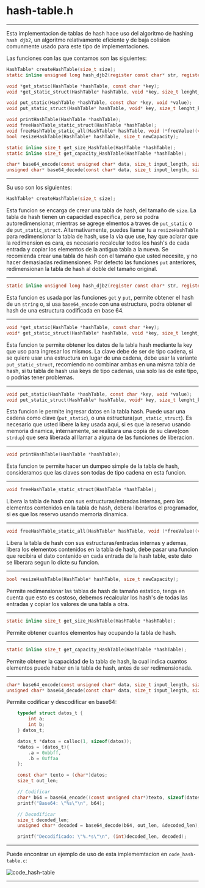 # hash-table.h

----

Esta implementacion de tablas de hash hace uso del algoritmo de hashing `hash djb2`, un algoritmo relativamente eficiente y de baja colision comunmente usado para este tipo de implementaciones.

Las funciones con las que contamos son las siguientes:
```C
HashTable* createHashTable(size_t size);
static inline unsigned long hash_djb2(register const char* str, register size_t size);

void *get_static(HashTable *hashTable, const char *key);
void *get_static_struct(HashTable* hashTable, void *key, size_t lenght_key);

void put_static(HashTable *hashTable, const char *key, void *value);
void put_static_struct(HashTable* hashTable, void* key, size_t lenght_key, void* value);

void printHashTable(HashTable *hashTable);
void freeHashTable_static_struct(HashTable *hashTable);
void freeHashTable_static_all(HashTable* hashTable, void (*freeValue)(void*));
bool resizeHashTable(HashTable* hashTable, size_t newCapacity);

static inline size_t get_size_HashTable(HashTable *hashTable);
static inline size_t get_capacity_HashTable(HashTable *hashTable);

char* base64_encode(const unsigned char* data, size_t input_length, size_t* output_length);
unsigned char* base64_decode(const char* data, size_t input_length, size_t* output_length);
```

----

Su uso son los siguientes:

```C
HashTable* createHashTable(size_t size);
``` 
Esta funcion se encarga de crear una tabla de hash, del tamaño de `size`.
La tabla de hash tienen un capacidad especifica, pero se podra autoredimensionar,
mientras se agrege elmentos a traves de `put_static` o de `put_static_struct`.
Alternativamente, puedes llamar tu a `resizeHashTable` para redimensionar la tabla de hash, use la via que use, hay que aclarar que la redimension es cara, es necesario recalcular todos los hash's de cada entrada y copiar los elementos de la antigua tabla a la nueva. Se recomienda crear una tabla de hash con el tamaño que usted necesite, y no hacer demasiadas redimensiones. Por defecto las funciones `put` anteriores, redimensionan la tabla de hash al doble del tamaño original.

----

```C
static inline unsigned long hash_djb2(register const char* str, register size_t size);
``` 
Esta funcion es usada por las funciones `get` y `put`, permite obtener el hash de un `string` o, si usa `base64_encode` con una estructura, podra obtener el hash de una estructura codificada en base 64.

----

```C
void *get_static(HashTable *hashTable, const char *key);
void* get_static_struct(HashTable* hashTable, void *key, size_t lenght_key);
``` 
Esta funcion te permite obtener los datos de la tabla hash mediante la key que uso para ingresar los mismos. La clave debe de ser de tipo cadena, si se quiere usar una estructura en lugar de una cadena, debe usar la variante `put_static_struct`, recomiendo no combinar ambas en una misma tabla de hash, si tu tabla de hash usa keys de tipo cadenas, usa solo las de este tipo, o podrias tener problemas.

----

```C
void put_static(HashTable *hashTable, const char *key, void *value);
void put_static_struct(HashTable* hashTable, void* key, size_t lenght_key, void* value);
``` 
Esta funcion le permite ingresar datos en la tabla hash. Puede usar una cadena como clave (`put_static`), o una estructura(`put_static_struct`).
Es necesario que usted libere la key usada aqui, si es que la reservo usando memoria dinamica, internamente, se realizara una copia de su clave(con `strdup`) que sera liberada al llamar a alguna de las funciones de liberacion.

----

```C
void printHashTable(HashTable *hashTable);
``` 
Esta funcion te permite hacer un dumpeo simple de la tabla de hash,
consideramos que las claves son todas de tipo cadena en esta funcion.

----

```C
void freeHashTable_static_struct(HashTable *hashTable);
``` 
Libera la tabla de hash con sus estructuras/entradas internas, pero los elementos contenidos en la tabla de hash, debera liberarlos el programador, si
es que los reservo usando memoria dinamica.

----

```C
void freeHashTable_static_all(HashTable* hashTable, void (*freeValue)(void*));
``` 
Libera la tabla de hash con sus estructuras/entradas internas y ademas, libera
los elementos contenidos en la tabla de hash, debe pasar una funcion que recibira el dato contenido en cada entrada de la hash table, este dato se liberara segun lo dicte su funcion.

----

```c
bool resizeHashTable(HashTable* hashTable, size_t newCapacity);
```
Permite redimensionar las tablas de hash de tamaño estatico, tenga en cuenta que esto es costoso, debemos recalcular los hash's de todas las entradas y copiar los valores de una tabla a otra.

----

```c
static inline size_t get_size_HashTable(HashTable *hashTable);
```
Permite obtener cuantos elementos hay ocupando la tabla de hash.

----

```c
static inline size_t get_capacity_HashTable(HashTable *hashTable);
```
Permite obtener la capacidad de la tabla de hash, la cual indica cuantos elementos puede haber en la tabla de hash, antes de ser redimensionada.

----

```c
char* base64_encode(const unsigned char* data, size_t input_length, size_t* output_length);
unsigned char* base64_decode(const char* data, size_t input_length, size_t* output_length);
```
Permite codificar y descodificar en base64:
```c
    typedef struct datos_t {
        int a;
        int b;
    } datos_t;

    datos_t *datos = calloc(1, sizeof(datos));
    *datos = (datos_t){
        .a = 0xbbff,
        .b = 0xffaa
    };

    const char* texto = (char*)datos;
    size_t out_len;

    // Codificar
    char* b64 = base64_encode((const unsigned char*)texto, sizeof(datos_t), &out_len);
    printf("Base64: \"%s\"\n", b64);

    // Decodificar
    size_t decoded_len;
    unsigned char* decoded = base64_decode(b64, out_len, &decoded_len);

    printf("Decodificado: \"%.*s\"\n", (int)decoded_len, decoded);
```

-----


Puede encontrar un ejemplo de uso de esta implememtacion en `code_hash-table.c`:

![code_hash-table](./img/hash-table.png)

----